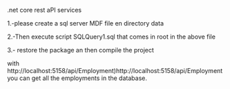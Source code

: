 .net core rest aPI services

1.-please create a sql server MDF file en directory data

2.-Then execute script SQLQuery1.sql that comes in root in the above file

3.- restore the package an then compile the project

with http://localhost:5158/api/Employment)http://localhost:5158/api/Employment you can get all the employments in the database. 






